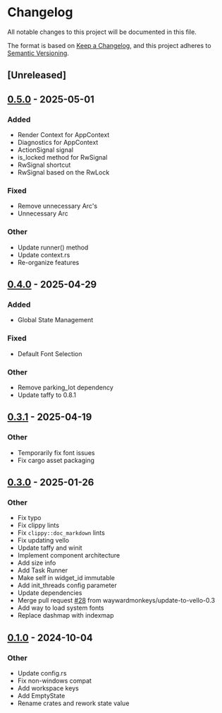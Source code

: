 # Changelog

All notable changes to this project will be documented in this file.

The format is based on [Keep a Changelog](https://keepachangelog.com/en/1.0.0/),
and this project adheres to [Semantic Versioning](https://semver.org/spec/v2.0.0.html).

## [Unreleased]

## [0.5.0](https://github.com/maycoon-ui/maycoon/compare/maycoon-core-v0.4.0...maycoon-core-v0.5.0) - 2025-05-01

### Added

- Render Context for AppContext
- Diagnostics for AppContext
- ActionSignal signal
- is_locked method for RwSignal
- RwSignal shortcut
- RwSignal based on the RwLock

### Fixed

- Remove unnecessary Arc's
- Unnecessary  Arc

### Other

- Update runner() method
- Update context.rs
- Re-organize features

## [0.4.0](https://github.com/maycoon-ui/maycoon/compare/maycoon-core-v0.3.2...maycoon-core-v0.4.0) - 2025-04-29

### Added

- Global State Management

### Fixed

- Default Font Selection

### Other

- Remove parking_lot dependency
- Update taffy to 0.8.1

## [0.3.1](https://github.com/maycoon-ui/maycoon/compare/maycoon-core-v0.3.0...maycoon-core-v0.3.1) - 2025-04-19

### Other

- Temporarily fix font issues
- Fix cargo asset packaging

## [0.3.0](https://github.com/maycoon-ui/maycoon/compare/maycoon-core-v0.1.0...maycoon-core-v0.3.0) - 2025-01-26

### Other

- Fix typo
- Fix clippy lints
- Fix `clippy::doc_markdown` lints
- Fix updating vello
- Update taffy and winit
- Implement component architecture
- Add size info
- Add Task Runner
- Make self in widget_id immutable
- Add init_threads config parameter
- Update dependencies
- Merge pull request [#28](https://github.com/maycoon-ui/maycoon/pull/28) from waywardmonkeys/update-to-vello-0.3
- Add way to load system fonts
- Replace dashmap with indexmap

## [0.1.0](https://github.com/maycoon-ui/maycoon/releases/tag/maycoon-core-v0.1.0) - 2024-10-04

### Other

- Update config.rs
- Fix non-windows compat
- Add workspace keys
- Add EmptyState
- Rename crates and rework state value
